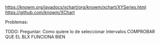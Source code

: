 https://knowm.org/javadocs/xchart/org/knowm/xchart/XYSeries.html
https://github.com/knowm/XChart


Problemas: 


TODO:
	Preguntar: Como quiere lo de seleccionar intervalos
	COMPROBAR QUE EL BLX FUNCIONA BIEN